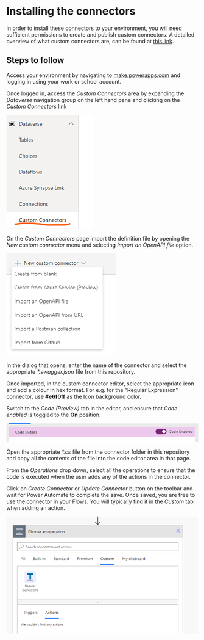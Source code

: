 # Installing the connectors

In order to install these connectors to your environment, you will need sufficient permissions to create and publish custom connectors. A detailed overview of what custom connectors are, can be found at [this link](https://docs.microsoft.com/en-us/connectors/custom-connectors/).

## Steps to follow

Access your environment by navigating to [make.powerapps.com](https://make.powerapps.com) and logging in using your work or school account.

Once logged in, access the _Custom Connectors_ area by expanding the _Dataverse_ navigation group on the left hand pane and clicking on the _Custom Connectors_ link

![](./step-1.png)

On the _Custom Connectors_ page import the definition file by opening the _New custom connector_ menu and selecting _Import an OpenAPI file_ option.

![](./step-2.png)

In the dialog that opens, enter the name of the connector and select the appropriate _*.swagger.json_ file from this repository.

Once imported, in the custom connector editor, select the appropriate icon and add a colour in hex format. For e.g. for the "Regular Expression" connector, use **#e6f0ff** as the Icon background color.

Switch to the _Code (Preview)_ tab in the editor, and ensure that _Code enabled_ is toggled to the **On** position.

![](./step-3.png)

Open the appropriate _*.cs_ file from the connector folder in this repository and copy all the contents of the file into the code editor area in that page.

From the _Operations_ drop down, select all the operations to ensure that the code is executed when the user adds any of the actions in the connector.

Click on _Create Connector_ or _Update Connector_ button on the toolbar and wait for Power Automate to complete the save. Once saved, you are free to use the connector in your Flows. You will typically find it in the _Custom_ tab when adding an action.

![](./step-4.png)

